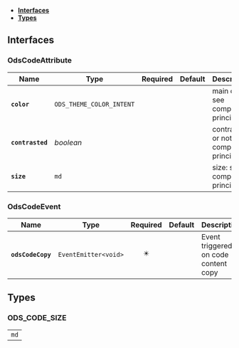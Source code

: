 * [**Interfaces**](#interfaces)
* [**Types**](#types)

## Interfaces

### OdsCodeAttribute
|Name | Type | Required | Default | Description|
|---|---|:---:|---|---|
|**`color`** | `ODS_THEME_COLOR_INTENT` |  |  | main color: see component principles|
|**`contrasted`** | _boolean_ |  |  | contrasted or not: see component principles|
|**`size`** | `md` |  |  | size: see component principles|

### OdsCodeEvent
|Name | Type | Required | Default | Description|
|---|---|:---:|---|---|
|**`odsCodeCopy`** | `EventEmitter<void>` | ✴️ |  | Event triggered on code content copy|

## Types

### ODS_CODE_SIZE
|  |
|:---:|
| `md` |